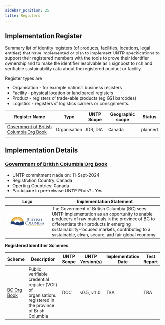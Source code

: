 ```yaml
---
sidebar_position: 25
title: Registers
---
```


## Implementation Register

Summary list of identity registers (of products, facilities, locations, legal entities) that have implemented or plan to implement UNTP specifications to support their registered members with the tools to prove their identifier ownership and to make the identifier resolvable as a signpost to rich and verifiable sustainability data about the registered product or facility. 

Register types are

* Organisation - for example national business registers
* Facility - physical location or land parcel registers
* Product - registers of trade-able products (eg GS1 barcodes)
* Logistics - registers of logistics carriers or consignments.


|Register Name|Type|UNTP Scope|Geographic scope|Status|
|--|--|--|--|--|
|[Government of British Columbia Org Book](#sample-register)|Organisation|IDR, DIA|Canada|planned| 
| | | | | |


## Implementation Details

### [Government of British Columbia Org Book](https://orgbook.gov.bc.ca/)

* UNTP commitment made on:  11-Sept-2024
* Registration Country: Canada
* Operting Countries: Canada
* Participate in pre-release UNTP Pilots? : Yes

|Logo|Implementation Statement|
|--|--|
|![BC Gov](/img/implementations/orgbook.gov.bc.ca/logo.png)|The Government of British Columbia (BC) sees UNTP implementation as an opportunity to enable producers of raw materials in the province of BC to differentiate their products in emerging sustainability-focused markets, contributing to a sustainable, clean, secure, and fair global economy. |

**Registered Identifier Schemes**

|Scheme|Description|UNTP Scope|UNTP Version(s)|Implementation Date|Test Report|
|--|--|--|--|--|--|
|[BC Org Book](https://orgbook.gov.bc.ca/)|Public verifiable credential register (VCR) of organisations registered in the province of Brish Columbia|DCC|v0.5, v1.0|TBA|TBA |

